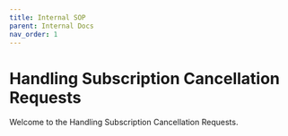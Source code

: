 ```yaml
---
title: Internal SOP
parent: Internal Docs
nav_order: 1
---
```


# Handling Subscription Cancellation Requests

Welcome to the Handling Subscription Cancellation Requests.
